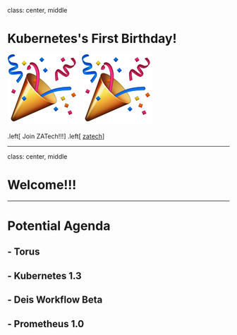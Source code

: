 class: center, middle

# Kubernetes's First Birthday!

<img src="tada.png"> <img style="width: 50%" srcset="logo.svg"> <img src="tada.png">

.left[
Join ZATech!!!]
.left[
[<i class="fa fa-slack" aria-hidden="true"></i> zatech](http://zatech.co.za)]

---
class: center, middle

# Welcome!!!

---

# Potential Agenda

## - Torus
## - Kubernetes 1.3
## - Deis Workflow Beta
## - Prometheus 1.0

